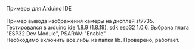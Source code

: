 Примеры для Arduino IDE <br>
<br>
Пример вывода изображения камеры на дисплей st7735.<br>
Тестировался в arduino ide 1.8.9 (1.8.19), sdk esp32 1.0.6. Выбрана плата "ESPЗ2 Dev Module", PSARAM "Enable"<br>
Необходимо включить все либы из папки lib.
Проверено, работает.
<br>
<br>
<br>
